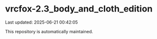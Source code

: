 # vrcfox-2.3_body_and_cloth_edition

Last updated: 2025-06-21 00:42:05

This repository is automatically maintained.

